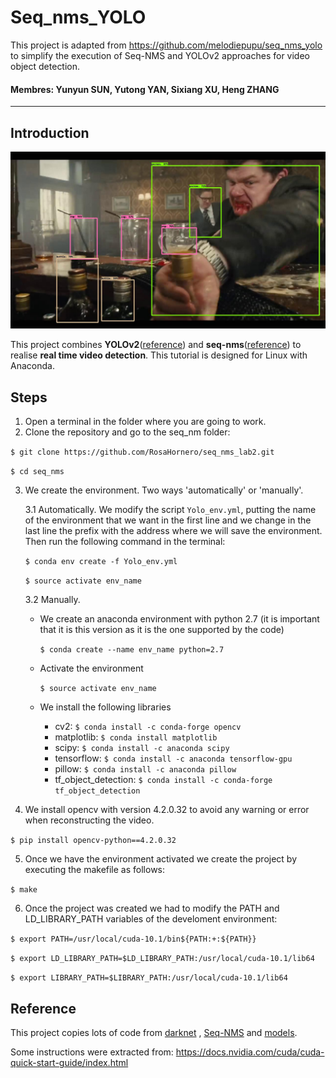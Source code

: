 # Seq_nms_YOLO
This project is adapted from https://github.com/melodiepupu/seq_nms_yolo to simplify the execution of Seq-NMS and YOLOv2 approaches for video object detection.
#### Membres: Yunyun SUN, Yutong YAN, Sixiang XU, Heng ZHANG


---

## Introduction

![](img/index.jpg) 

This project combines **YOLOv2**([reference](https://arxiv.org/abs/1506.02640)) and **seq-nms**([reference](https://arxiv.org/abs/1602.08465)) to realise **real time video detection**.
This tutorial is designed for Linux with Anaconda.

## Steps

1) Open a terminal in the folder where you are going to work.
2) Clone the repository and go to the seq_nm folder:

`$ git clone https://github.com/RosaHornero/seq_nms_lab2.git`

`$ cd seq_nms`

3) We create the environment. Two ways 'automatically' or 'manually'.

   3.1 Automatically. We modify the script `Yolo_env.yml`, putting the name of the environment that we want in the first line and we change in the last line the prefix with the address where we will save the environment. Then run the following command in the terminal:
  
     `$ conda env create -f Yolo_env.yml`
     
     `$ source activate env_name`
  
   3.2 Manually. 
     
     - We create an anaconda environment with python 2.7 (it is important that it is this version as it is the one supported by the code)
     
       `$ conda create --name env_name python=2.7`
       
     - Activate the environment
     
        `$ source activate env_name`
        
      - We install the following libraries
        - cv2: `$ conda install -c conda-forge opencv`
        - matplotlib: `$ conda install matplotlib`
        - scipy: `$ conda install -c anaconda scipy`
        - tensorflow: `$ conda install -c anaconda tensorflow-gpu`
        - pillow: `$ conda install -c anaconda pillow`
        - tf_object_detection: `$ conda install -c conda-forge tf_object_detection`
  
4) We install opencv with version 4.2.0.32 to avoid any warning or error when reconstructing the video.

`$ pip install opencv-python==4.2.0.32`

5) Once we have the environment activated we create the project by executing the makefile as follows:

`$ make`

6) Once the project was created we had to modify the PATH and LD\_LIBRARY\_PATH variables of the develoment environment:

`$ export PATH=/usr/local/cuda-10.1/bin${PATH:+:${PATH}}`

`$ export LD_LIBRARY_PATH=$LD_LIBRARY_PATH:/usr/local/cuda-10.1/lib64`

`$ export LIBRARY_PATH=$LIBRARY_PATH:/usr/local/cuda-10.1/lib64`

## Reference

This project copies lots of code from [darknet](https://github.com/pjreddie/darknet) , [Seq-NMS](https://github.com/lrghust/Seq-NMS) and  [models](https://github.com/tensorflow/models).

Some instructions were extracted from: https://docs.nvidia.com/cuda/cuda-quick-start-guide/index.html


